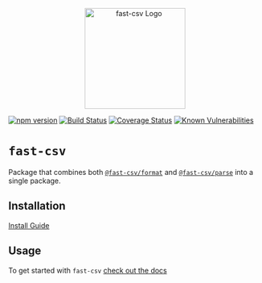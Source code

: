 <p align="center">
  <a href="https://c2fo.io/fast-csv" target="blank"><img src="https://c2fo.io/fast-csv/img/logo.svg" width="200" alt="fast-csv Logo" /></a>
</p>

[![npm version](https://img.shields.io/npm/v/fast-csv.svg)](https://www.npmjs.org/package/fast-csv)
[![Build Status](https://travis-ci.org/C2FO/fast-csv.svg?branch=master)](https://travis-ci.org/C2FO/fast-csv)
[![Coverage Status](https://coveralls.io/repos/github/C2FO/fast-csv/badge.svg?branch=master)](https://coveralls.io/github/C2FO/fast-csv?branch=master)
[![Known Vulnerabilities](https://snyk.io/test/github/C2FO/fast-csv/badge.svg?targetFile=package.json)](https://snyk.io/test/github/C2FO/fast-csv?targetFile=package.json)

# `fast-csv`

Package that combines both [`@fast-csv/format`](https://c2fo.github.io/fast-csv/docs/formatting/getting-started) and [`@fast-csv/parse`](https://c2fo.github.io/fast-csv/docs/parsing/getting-started) into a single package.

## Installation

[Install Guide](https://c2fo.github.io/fast-csv/docs/introduction/install)

## Usage

To get started with `fast-csv` [check out the docs](https://c2fo.github.io/fast-csv/docs/introduction/getting-started)
